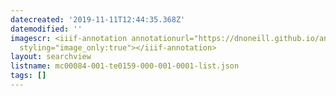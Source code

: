 ```yaml
---
datecreated: '2019-11-11T12:44:35.368Z'
datemodified: ''
imagescr: <iiif-annotation annotationurl="https://dnoneill.github.io/annotate/annotations/04e72e06-0481-11ea-bd03-06fa7b83819c.json"
  styling="image_only:true"></iiif-annotation>
layout: searchview
listname: mc00084-001-te0159-000-001-0001-list.json
tags: []
---
```

